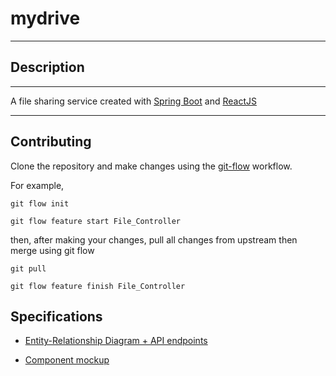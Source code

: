 # mydrive

---

## Description

---

A file sharing service created with [Spring Boot](https://spring.io/projects/spring-boot) and [ReactJS](https://reactjs.org/)

---

## Contributing

Clone the repository and make changes using the [git-flow](https://www.atlassian.com/git/tutorials/comparing-workflows/gitflow-workflow) workflow.

For example,

```
git flow init

git flow feature start File_Controller
```

then, after making your changes, pull all changes from upstream then merge using git flow

```
git pull

git flow feature finish File_Controller
```

## Specifications

* [Entity-Relationship Diagram + API endpoints](https://www.lucidchart.com/documents/edit/2e22884c-06f7-470d-a12e-ba6e028b9a74?shared=true&)

* [Component mockup](https://projects.invisionapp.com/freehand/document/fAKfkOXIf)
